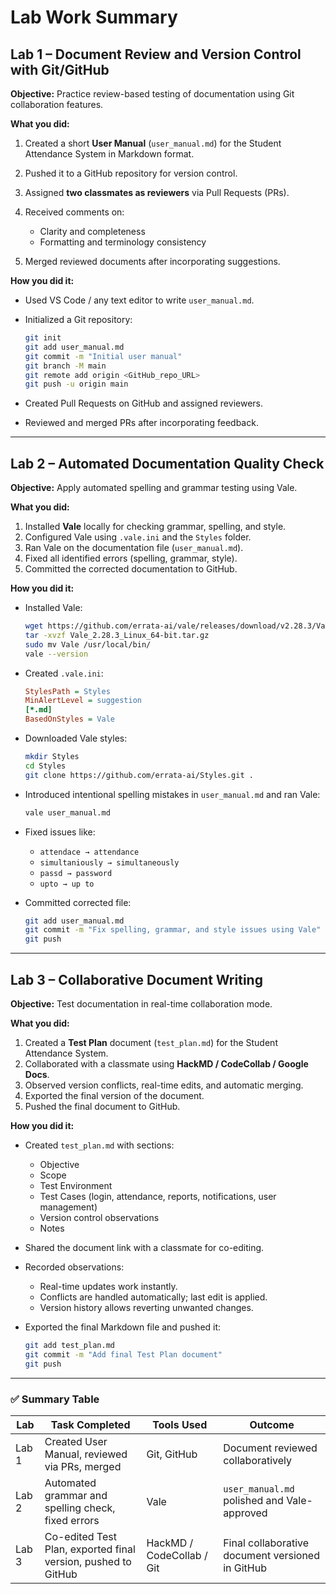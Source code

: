 # **Lab Work Summary**

## **Lab 1 – Document Review and Version Control with Git/GitHub**

**Objective:** Practice review-based testing of documentation using Git collaboration features.

**What you did:**

1. Created a short **User Manual** (`user_manual.md`) for the Student Attendance System in Markdown format.
2. Pushed it to a GitHub repository for version control.
3. Assigned **two classmates as reviewers** via Pull Requests (PRs).
4. Received comments on:

   * Clarity and completeness
   * Formatting and terminology consistency
5. Merged reviewed documents after incorporating suggestions.

**How you did it:**

* Used VS Code / any text editor to write `user_manual.md`.

* Initialized a Git repository:

  ```bash
  git init
  git add user_manual.md
  git commit -m "Initial user manual"
  git branch -M main
  git remote add origin <GitHub_repo_URL>
  git push -u origin main
  ```

* Created Pull Requests on GitHub and assigned reviewers.

* Reviewed and merged PRs after incorporating feedback.

---

## **Lab 2 – Automated Documentation Quality Check**

**Objective:** Apply automated spelling and grammar testing using Vale.

**What you did:**

1. Installed **Vale** locally for checking grammar, spelling, and style.
2. Configured Vale using `.vale.ini` and the `Styles` folder.
3. Ran Vale on the documentation file (`user_manual.md`).
4. Fixed all identified errors (spelling, grammar, style).
5. Committed the corrected documentation to GitHub.

**How you did it:**

* Installed Vale:

  ```bash
  wget https://github.com/errata-ai/vale/releases/download/v2.28.3/Vale_2.28.3_Linux_64-bit.tar.gz
  tar -xvzf Vale_2.28.3_Linux_64-bit.tar.gz
  sudo mv Vale /usr/local/bin/
  vale --version
  ```

* Created `.vale.ini`:

  ```ini
  StylesPath = Styles
  MinAlertLevel = suggestion
  [*.md]
  BasedOnStyles = Vale
  ```

* Downloaded Vale styles:

  ```bash
  mkdir Styles
  cd Styles
  git clone https://github.com/errata-ai/Styles.git .
  ```

* Introduced intentional spelling mistakes in `user_manual.md` and ran Vale:

  ```bash
  vale user_manual.md
  ```

* Fixed issues like:

  * `attendace → attendance`
  * `simultaniously → simultaneously`
  * `passd → password`
  * `upto → up to`

* Committed corrected file:

  ```bash
  git add user_manual.md
  git commit -m "Fix spelling, grammar, and style issues using Vale"
  git push
  ```

---

## **Lab 3 – Collaborative Document Writing**

**Objective:** Test documentation in real-time collaboration mode.

**What you did:**

1. Created a **Test Plan** document (`test_plan.md`) for the Student Attendance System.
2. Collaborated with a classmate using **HackMD / CodeCollab / Google Docs**.
3. Observed version conflicts, real-time edits, and automatic merging.
4. Exported the final version of the document.
5. Pushed the final document to GitHub.

**How you did it:**

* Created `test_plan.md` with sections:

  * Objective
  * Scope
  * Test Environment
  * Test Cases (login, attendance, reports, notifications, user management)
  * Version control observations
  * Notes
* Shared the document link with a classmate for co-editing.
* Recorded observations:

  * Real-time updates work instantly.
  * Conflicts are handled automatically; last edit is applied.
  * Version history allows reverting unwanted changes.
* Exported the final Markdown file and pushed it:

  ```bash
  git add test_plan.md
  git commit -m "Add final Test Plan document"
  git push
  ```

---

### ✅ **Summary Table**

| Lab   | Task Completed                                                | Tools Used                | Outcome                                          |
| ----- | ------------------------------------------------------------- | ------------------------- | ------------------------------------------------ |
| Lab 1 | Created User Manual, reviewed via PRs, merged                 | Git, GitHub               | Document reviewed collaboratively                |
| Lab 2 | Automated grammar and spelling check, fixed errors            | Vale                      | `user_manual.md` polished and Vale-approved      |
| Lab 3 | Co-edited Test Plan, exported final version, pushed to GitHub | HackMD / CodeCollab / Git | Final collaborative document versioned in GitHub |
